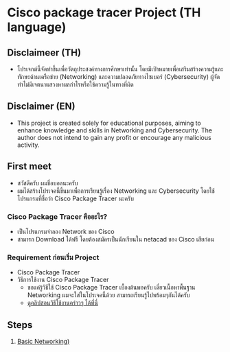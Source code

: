 # Cisco package tracer Project (TH language)

## Disclaimeer (TH)
- โปรเจกต์นี้จัดทำขึ้นเพื่อวัตถุประสงค์ทางการศึกษาเท่านั้น โดยมีเป้าหมายเพื่อเสริมสร้างความรู้และทักษะด้านเครือข่าย (Networking) และความปลอดภัยทางไซเบอร์ (Cybersecurity) ผู้จัดทำไม่มีเจตนาแสวงหาผลกำไรหรือใช้ความรู้ในทางที่ผิด 

## Disclaimer (EN)
- This project is created solely for educational purposes, aiming to enhance knowledge and skills in Networking and Cybersecurity. The author does not intend to gain any profit or encourage any malicious activity.

## First meet
- สวัสดีครับ ผมชื่อบอลนะครับ
- ผมได้สร้างโปรเจคนี้ขึ้นมาเพื่อการเรียนรู้เรื่อง Networking และ Cybersecurity โดยใช้โปรแกรมที่ชื่อว่า Cisco Package Tracer นะครับ
### Cisco Package Tracer คืออะไร?
- เป็นโปรแกรมจำลอง Network ของ Cisco
- สามารถ Download ได้ฟรี โดยต้องสมัครเป็นนักเรียนใน netacad ของ Cisco เสียก่อน
### Requirement ก่อนเริ่ม Project
- Cisco Package Tracer
- วิธีการใช้งาน Cisco Package Tracer
    - ขอแค่รู้วิธีใช้ Cisco Package Tracer เบื้องต้นพอครับ เดี๋ยวเนื้อหาพื้นฐาน Networking ผมจะใส่ในโปรเจคนี้ด้วย สามารถเรียนรู้ไปพร้อมๆกันได้ครับ
    - [ดูคลิปสอนวิธีใช้งานคร่าวๆ ได้ที่นี่](https://youtu.be/h-xeI52SVeA?si=UcqpuuIyWo1L7UAw)


## Steps
1. [Basic Networking)](Steps/1_basic_networking.md)